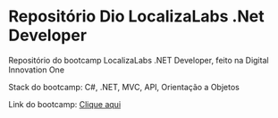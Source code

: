 # **Repositório Dio LocalizaLabs .Net Developer**

Repositório do bootcamp LocalizaLabs .NET Developer, feito na Digital Innovation One

Stack do bootcamp: C#, .NET, MVC, API, Orientação a Objetos

Link do bootcamp: [Clique aqui](https://web.dio.me/track/localiza-net-developer-2)

